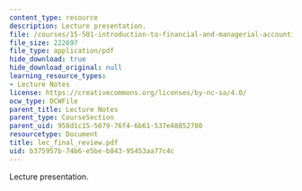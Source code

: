 ```yaml
---
content_type: resource
description: Lecture presentation.
file: /courses/15-501-introduction-to-financial-and-managerial-accounting-spring-2004/b375957b74b6e5beb84395453aa77c4c_lec_final_review.pdf
file_size: 222697
file_type: application/pdf
hide_download: true
hide_download_original: null
learning_resource_types:
- Lecture Notes
license: https://creativecommons.org/licenses/by-nc-sa/4.0/
ocw_type: OCWFile
parent_title: Lecture Notes
parent_type: CourseSection
parent_uid: 958d1c15-5079-76f4-6b61-537e48852700
resourcetype: Document
title: lec_final_review.pdf
uid: b375957b-74b6-e5be-b843-95453aa77c4c
---
```

Lecture presentation.